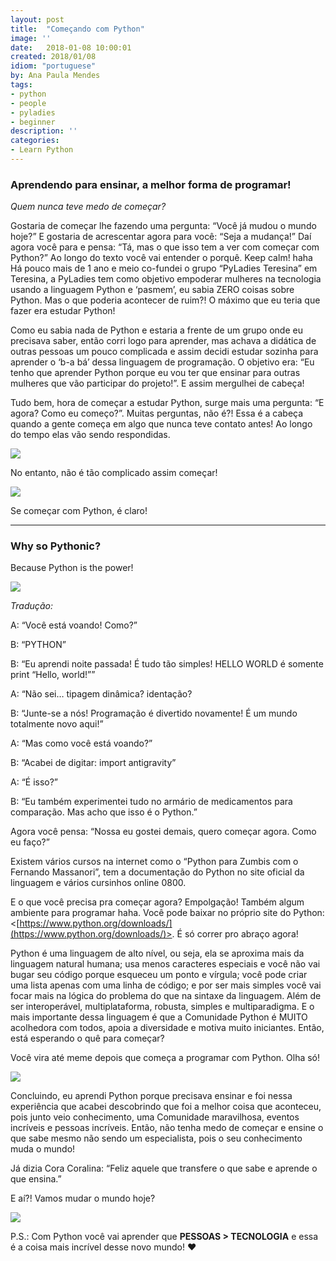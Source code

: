 ```yaml
---
layout: post
title:  "Começando com Python"
image: ''
date:   2018-01-08 10:00:01
created: 2018/01/08
idiom: "portuguese"
by: Ana Paula Mendes
tags:
- python
- people
- pyladies
- beginner
description: ''
categories:
- Learn Python
---
```


### Aprendendo para ensinar, a melhor forma de programar!

_Quem nunca teve medo de começar?_

Gostaria de começar lhe fazendo uma pergunta: “Você já mudou o mundo hoje?”
E gostaria de acrescentar agora para você: “Seja a mudança!”
Daí agora você para e pensa: “Tá, mas o que isso tem a ver com começar com Python?”
Ao longo do texto você vai entender o porquê. Keep calm! haha
Há pouco mais de 1 ano e meio co-fundei o grupo “PyLadies Teresina” em Teresina, a PyLadies tem como objetivo empoderar mulheres na tecnologia usando a linguagem Python e ‘pasmem’, eu sabia ZERO coisas sobre Python. Mas o que poderia acontecer de ruim?! O máximo que eu teria que fazer era estudar Python!

Como eu sabia nada de Python e estaria a frente de um grupo onde eu precisava saber, então corri logo para aprender, mas achava a didática de outras pessoas um pouco complicada e assim decidi estudar sozinha para aprender o ‘b-a bá’ dessa linguagem de programação. O objetivo era: “Eu tenho que aprender Python porque eu vou ter que ensinar para outras mulheres que vão participar do projeto!”. E assim mergulhei de cabeça!

Tudo bem, hora de começar a estudar Python, surge mais uma pergunta: “E agora? Como eu começo?”. Muitas perguntas, não é?! Essa é a cabeça quando a gente começa em algo que nunca teve contato antes! Ao longo do tempo elas vão sendo respondidas.

![](https://cdn-images-1.medium.com/max/800/0*LgBWFKaetbe1_nrM.)

No entanto, não é tão complicado assim começar!

![](https://cdn-images-1.medium.com/max/800/1*SV1i90_J38mBvFOpmgeiVw.jpeg)

Se começar com Python, é claro!

----------

### **Why so Pythonic?**

Because Python is the power!

![](https://cdn-images-1.medium.com/max/800/0*aWl5wS-ZgNoRNLHt.)

_Tradução:_

A: “Você está voando! Como?”

B: “PYTHON”

B: “Eu aprendi noite passada! É tudo tão simples! HELLO WORLD é somente print “Hello, world!””

A: “Não sei… tipagem dinâmica? identação?

B: “Junte-se a nós! Programação é divertido novamente! É um mundo totalmente novo aqui!”

A: “Mas como você está voando?”

B: “Acabei de digitar: import antigravity”

A: “É isso?”

B: “Eu também experimentei tudo no armário de medicamentos para comparação. Mas acho que isso é o Python.”

Agora você pensa: “Nossa eu gostei demais, quero começar agora. Como eu faço?”

Existem vários cursos na internet como o “Python para Zumbis com o Fernando Massanori”, tem a documentação do Python no site oficial da linguagem e vários cursinhos online 0800.

E o que você precisa pra começar agora? Empolgação! Também algum ambiente para programar haha. Você pode baixar no próprio site do Python: <[https://www.python.org/downloads/](https://www.python.org/downloads/)>. É só correr pro abraço agora!

Python é uma linguagem de alto nível, ou seja, ela se aproxima mais da linguagem natural humana; usa menos caracteres especiais e você não vai bugar seu código porque esqueceu um ponto e vírgula; você pode criar uma lista apenas com uma linha de código; e por ser mais simples você vai focar mais na lógica do problema do que na sintaxe da linguagem. Além de ser interoperável, multiplataforma, robusta, simples e multiparadigma. E o mais importante dessa linguagem é que a Comunidade Python é MUITO acolhedora com todos, apoia a diversidade e motiva muito iniciantes. Então, está esperando o quê para começar?

Você vira até meme depois que começa a programar com Python. Olha só!

![](https://cdn-images-1.medium.com/max/800/0*AAgC61rW37zQcWhH.)

Concluindo, eu aprendi Python porque precisava ensinar e foi nessa experiência que acabei descobrindo que foi a melhor coisa que aconteceu, pois junto veio conhecimento, uma Comunidade maravilhosa, eventos incríveis e pessoas incríveis. Então, não tenha medo de começar e ensine o que sabe mesmo não sendo um especialista, pois o seu conhecimento muda o mundo!

Já dizia Cora Coralina: “Feliz aquele que transfere o que sabe e aprende o que ensina.”

E aí?! Vamos mudar o mundo hoje?

![](https://cdn-images-1.medium.com/max/800/0*xcFVRreYlF_VUT1r.)

P.S.: Com Python você vai aprender que  **PESSOAS > TECNOLOGIA**  e essa é a coisa mais incrível desse novo mundo! ❤
